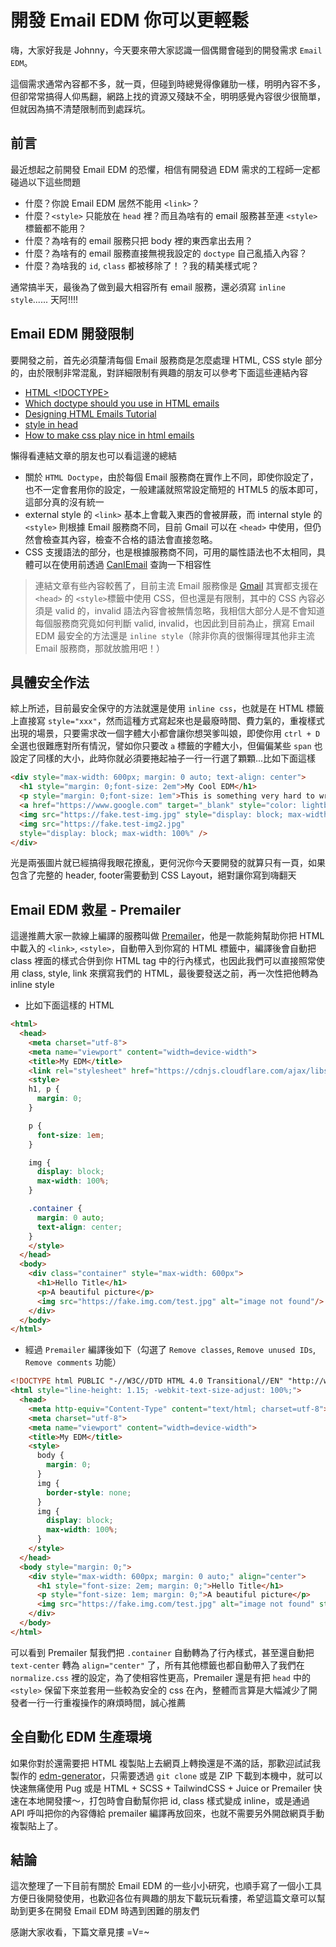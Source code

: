 # 開發 Email EDM 你可以更輕鬆

<SocialBlock hashtags="javascript,typescript,email,edm,premailer,gulp" />

嗨，大家好我是 Johnny，今天要來帶大家認識一個偶爾會碰到的開發需求 `Email EDM`。

這個需求通常內容都不多，就一頁，但碰到時總覺得像雞肋一樣，明明內容不多，但卻常常搞得人仰馬翻，網路上找的資源又殘缺不全，明明感覺內容很少很簡單，但就因為搞不清楚限制而到處踩坑。


## 前言
最近想起之前開發 Email EDM 的恐懼，相信有開發過 EDM 需求的工程師一定都碰過以下這些問題
  - 什麼？你說 Email EDM 居然不能用 `<link>`？
  - 什麼？`<style>` 只能放在 `head` 裡？而且為啥有的 email 服務甚至連 `<style>`標籤都不能用？
  - 什麼？為啥有的 email 服務只把 body 裡的東西拿出去用？
  - 什麼？為啥有的 email 服務直接無視我設定的 `doctype` 自己亂插入內容？
  - 什麼？為啥我的 `id`, `class` 都被移除了！？我的精美樣式呢？

通常搞半天，最後為了做到最大相容所有 email 服務，還必須寫 `inline style`...... 天阿!!!!


## Email EDM 開發限制
要開發之前，首先必須釐清每個 Email 服務商是怎麼處理 HTML, CSS style 部分的，由於限制非常混亂，對詳細限制有興趣的朋友可以參考下面這些連結內容
- [HTML <!DOCTYPE>](https://www.w3schools.com/tags/ref_html_dtd.asp)
- [Which doctype should you use in HTML emails](https://www.hteumeuleu.com/2016/which-doctype-should-you-use-in-html-emails/)
- [Designing HTML Emails Tutorial](https://www.youtube.com/watch?v=vsQmiTe_GLQ)
- [style in head](https://www.campaignmonitor.com/css/style-element/style-in-head/)
- [How to make css play nice in html emails](https://customer.io/blog/how-to-make-css-play-nice-in-html-emails-without-breaking-everything/)

懶得看連結文章的朋友也可以看這邊的總結
- 關於 `HTML Doctype`，由於每個 Email 服務商在實作上不同，即使你設定了，也不一定會套用你的設定，一般建議就照常設定簡短的 HTML5 的版本即可，這部分真的沒有統一
- external style 的 `<link>` 基本上會載入東西的會被屏蔽，而 internal style 的 `<style>` 則根據 Email 服務商不同，目前 Gmail 可以在 `<head>` 中使用，但仍然會檢查其內容，檢查不合格的語法會直接忽略。
- CSS 支援語法的部分，也是根據服務商不同，可用的屬性語法也不太相同，具體可以在使用前透過 [CanIEmail](https://www.caniemail.com/) 查詢一下相容性

> 連結文章有些內容較舊了，目前主流 Email 服務像是 [Gmail](https://developers.google.com/gmail/design/css) 其實都支援在 `<head>` 的 `<style>`標籤中使用 CSS，但也還是有限制，其中的 CSS 內容必須是 valid 的，invalid 語法內容會被無情忽略，我相信大部分人是不會知道每個服務商究竟如何判斷 valid, invalid，也因此到目前為止，撰寫 Email EDM 最安全的方法還是 `inline style`（除非你真的很懶得理其他非主流 Email 服務商，那就放膽用吧！）


## 具體安全作法
綜上所述，目前最安全保守的方法就還是使用 `inline css`，也就是在 HTML 標籤上直接寫 `style="xxx"`，然而這種方式寫起來也是最廢時間、費力氣的，重複樣式出現的場景，只要需求改一個字體大小都會讓你想哭爹叫娘，即使你用 `ctrl + D` 全選也很難應對所有情況，譬如你只要改 `a` 標籤的字體大小，但偏偏某些 `span` 也設定了同樣的大小，此時你就必須要捲起袖子一行一行選了顆顆...比如下面這樣

```html
<div style="max-width: 600px; margin: 0 auto; text-align: center">
  <h1 style="margin: 0;font-size: 2em">My Cool EDM</h1>
  <p style="margin: 0;font-size: 1em">This is something very hard to write</p>
  <a href="https://www.google.com" target="_blank" style="color: lightblue; font-size: 1em; text-transform: underline">Go to Google</a>
  <img src="https://fake.test-img.jpg" style="display: block; max-width: 100%" />
  <img src="https://fake.test-img2.jpg"
  style="display: block; max-width: 100%" />
</div>
```

光是兩張圖片就已經搞得我眼花撩亂，更何況你今天要開發的就算只有一頁，如果包含了完整的 header, footer需要動到 CSS Layout，絕對讓你寫到嗨翻天


## Email EDM 救星 - Premailer
這邊推薦大家一款線上編譯的服務叫做 [Premailer](https://premailer.dialect.ca/)，他是一款能夠幫助你把 HTML 中載入的 `<link>`, `<style>`，自動帶入到你寫的 HTML 標籤中，編譯後會自動把 class 裡面的樣式合併到你 HTML tag 中的行內樣式，也因此我們可以直接照常使用 class, style, link 來撰寫我們的 HTML，最後要發送之前，再一次性把他轉為 inline style

- 比如下面這樣的 HTML
```html
<html>
  <head>
    <meta charset="utf-8">
    <meta name="viewport" content="width=device-width">
    <title>My EDM</title>
    <link rel="stylesheet" href="https://cdnjs.cloudflare.com/ajax/libs/normalize/8.0.1/normalize.min.css">
    <style>
    h1, p {
      margin: 0;
    }

    p {
      font-size: 1em;
    }

    img {
      display: block;
      max-width: 100%;
    }

    .container {
      margin: 0 auto;
      text-align: center;
    }
    </style>
  </head>
  <body>
    <div class="container" style="max-width: 600px">
      <h1>Hello Title</h1>
      <p>A beautiful picture</p>
      <img src="https://fake.img.com/test.jpg" alt="image not found"/>
    </div>
  </body>
</html>
```
- 經過 `Premailer` 編譯後如下（勾選了 `Remove classes`, `Remove unused IDs`, `Remove comments` 功能）
```html
<!DOCTYPE html PUBLIC "-//W3C//DTD HTML 4.0 Transitional//EN" "http://www.w3.org/TR/REC-html40/loose.dtd">
<html style="line-height: 1.15; -webkit-text-size-adjust: 100%;">
  <head>
    <meta http-equiv="Content-Type" content="text/html; charset=utf-8">
    <meta charset="utf-8">
    <meta name="viewport" content="width=device-width">
    <title>My EDM</title>
    <style>
      body {
        margin: 0;
      }
      img {
        border-style: none;
      }
      img {
        display: block;
        max-width: 100%;
      }
    </style>
  </head>
  <body style="margin: 0;">
    <div style="max-width: 600px; margin: 0 auto;" align="center">
      <h1 style="font-size: 2em; margin: 0;">Hello Title</h1>
      <p style="font-size: 1em; margin: 0;">A beautiful picture</p>
      <img src="https://fake.img.com/test.jpg" alt="image not found" style="display: block; max-width: 100%; border-style: none;">
    </div>
  </body>
</html>
```

可以看到 Premailer 幫我們把 `.container` 自動轉為了行內樣式，甚至還自動把 `text-center` 轉為 `align="center"` 了，所有其他標籤也都自動帶入了我們在 `normalize.css` 裡的設定，為了使相容性更高，Premailer 還是有把 `head` 中的 `<style>` 保留下來並套用一些較為安全的 css 在內，整體而言算是大幅減少了開發者一行一行重複操作的麻煩時間，誠心推薦


## 全自動化 EDM 生產環境
如果你對於還需要把 HTML 複製貼上去網頁上轉換還是不滿的話，那歡迎試試我製作的 [edm-generator](https://github.com/johnnywang1994/edm-generator)，只需要透過 `git clone` 或是 ZIP 下載到本機中，就可以快速無痛使用 Pug 或是 HTML + SCSS + TailwindCSS + Juice or Premailer 快速在本地開發摟～，打包時會自動幫你把 id, class 樣式變成 inline，或是通過 API 呼叫把你的內容傳給 premailer 編譯再放回來，也就不需要另外開啟網頁手動複製貼上了。


<SocialBlock hashtags="javascript,typescript,email,edm,premailer,gulp" />

## 結論
這次整理了一下目前有關於 Email EDM 的一些小小研究，也順手寫了一個小工具方便日後開發使用，也歡迎各位有興趣的朋友下載玩玩看摟，希望這篇文章可以幫助到更多在開發 Email EDM 時遇到困難的朋友們

感謝大家收看，下篇文章見摟 =V=~

